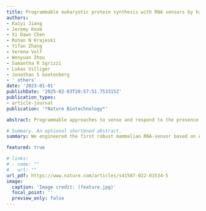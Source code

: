 ```yaml
---
title: Programmable eukaryotic protein synthesis with RNA sensors by harnessing ADAR
authors:
- Kaiyi Jiang
- Jeremy Koob
- Xi Dawn Chen
- Rohan N Krajeski
- Yifan Zhang
- Verena Volf
- Wenyuan Zhou
- Samantha R Sgrizzi
- Lukas Villiger
- Jonathan S Gootenberg
- ' others'
date: '2023-01-01'
publishDate: '2025-02-03T20:57:51.753315Z'
publication_types:
- article-journal
publication: '*Nature Biotechnology*'

abstract: Programmable approaches to sense and respond to the presence of specific RNAs in biological systems have broad applications in research, diagnostics, and therapeutics. Here we engineer a programmable RNA-sensing technology, reprogrammable ADAR sensors (RADARS), which harnesses RNA editing by adenosine deaminases acting on RNA (ADAR) to gate translation of a cargo protein by the presence of endogenous RNA transcripts. Introduction of a stop codon in a guide upstream of the cargo makes translation contingent on binding of an endogenous transcript to the guide, leading to ADAR editing of the stop codon and allowing translational readthrough. Through systematic sensor engineering, we achieve 277 fold improvement in sensor activation and engineer RADARS with diverse cargo proteins, including luciferases, fluorescent proteins, recombinases, and caspases, enabling detection sensitivity on endogenous transcripts expressed at levels as low as 13 transcripts per million. We show that RADARS are functional as either expressed DNA or synthetic mRNA and with either exogenous or endogenous ADAR. We apply RADARS in multiple contexts, including tracking transcriptional states, RNA-sensing-induced cell death, cell-type identification, and control of synthetic mRNA translation.

# Summary. An optional shortened abstract.
summary: We engineered the first robust mammalian RNA-sensor based on ADAR called RADARS. The sensor can be reprogrammed to track any RNA species inside eukaryotic cells and allow conditional cargo expression based on the presence/expression of target mRNA(s). We demonstrate that the system can be readily integrated into AAV, lentivirus, and synthetic mRNA to selectively turn on an arbitrary protein of interest.  We showcase the use of this system in cell specific killing, lineage tracing and in vivo recording for reprogrammable cell control. 

featured: true

# links:
# - name: ""
#   url: ""
url_pdf: https://www.nature.com/articles/s41587-022-01534-5
image:
  caption: 'Image credit: (feature.jpg)'
  focal_point: ''
  preview_only: false
---
```


